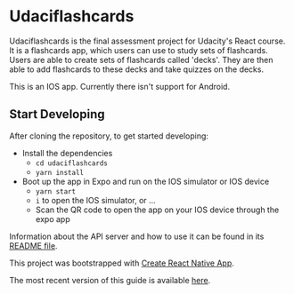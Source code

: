 # Udaciflashcards

Udaciflashcards is the final assessment project for Udacity's React course. It is a flashcards app, which users can use to study sets of flashcards. Users are able to create sets of flashcards called 'decks'. They are then able to add flashcards to these decks and take quizzes on the decks.

This is an IOS app. Currently there isn't support for Android.

## Start Developing

After cloning the repository, to get started developing:

* Install the dependencies
    - `cd udaciflashcards`
    - `yarn install`
* Boot up the app in Expo and run on the IOS simulator or IOS device
    - `yarn start`
    - `i` to open the IOS simulator, or …
    - Scan the QR code to open the app on your IOS device through the expo app

Information about the API server and how to use it can be found in its [README file](api-server/README.md).

This project was bootstrapped with [Create React Native App](https://github.com/react-community/create-react-native-app).

The most recent version of this guide is available [here](https://github.com/react-community/create-react-native-app/blob/master/react-native-scripts/template/README.md).
